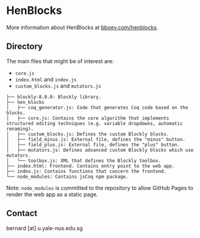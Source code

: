# HenBlocks

More information about HenBlocks at [bboey.com/henblocks](https://bboey.com/henblocks).

## Directory

The main files that might be of interest are:
- `core.js`
- `index.html` and `index.js`
- `custom_blocks.js` and `mutators.js`
```
├── blockly-8.0.0: Blockly library.
├── hen_blocks
│   ├── coq_generator.js: Code that generates Coq code based on the blocks.
│   ├── core.js: Contains the core algorithm that implements structured editing techniques (e.g. variable dropdowns, automatic renaming).
│   ├── custom_blocks.js: Defines the custom Blockly blocks.
│   ├── field_minus.js: External file, defines the "minus" button.
│   ├── field_plus.js: External file, defines the "plus" button.
│   ├── mutators.js: Defines advanced custom Blockly blocks which use mutators.
│   └── toolbox.js: XML that defines the Blockly toolbox.
├── index.html: Frontend. Contains entry point to the web app.
├── index.js: Contains functions that concern the frontend.
└── node_modules: Contains jsCoq npm package.
```
Note: `node_modules` is committed to the repository to allow GitHub Pages to render the web app as a static page.

## Contact
bernard [at] u.yale-nus.edu.sg
